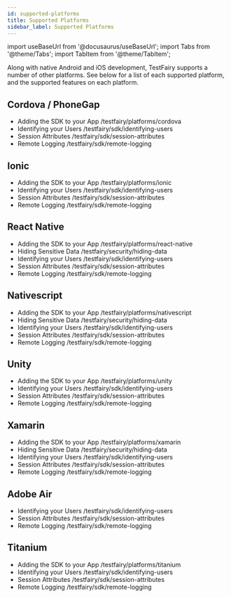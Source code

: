 ```yaml
---
id: supported-platforms
title: Supported Platforms
sidebar_label: Supported Platforms
---
```


import useBaseUrl from '@docusaurus/useBaseUrl';
import Tabs from '@theme/Tabs';
import TabItem from '@theme/TabItem';

Along with native Android and iOS development, TestFairy supports a number of other platforms. See below for a list of each supported platform, and the supported features on each platform.

## Cordova / PhoneGap

- Adding the SDK to your App /testfairy/platforms/cordova
- Identifying your Users /testfairy/sdk/identifying-users
- Session Attributes /testfairy/sdk/session-attributes
- Remote Logging /testfairy/sdk/remote-logging

## Ionic

- Adding the SDK to your App /testfairy/platforms/ionic
- Identifying your Users /testfairy/sdk/identifying-users
- Session Attributes /testfairy/sdk/session-attributes
- Remote Logging /testfairy/sdk/remote-logging

## React Native

- Adding the SDK to your App /testfairy/platforms/react-native
- Hiding Sensitive Data /testfairy/security/hiding-data
- Identifying your Users /testfairy/sdk/identifying-users
- Session Attributes /testfairy/sdk/session-attributes
- Remote Logging /testfairy/sdk/remote-logging

## Nativescript

- Adding the SDK to your App /testfairy/platforms/nativescript
- Hiding Sensitive Data /testfairy/security/hiding-data
- Identifying your Users /testfairy/sdk/identifying-users
- Session Attributes /testfairy/sdk/session-attributes
- Remote Logging /testfairy/sdk/remote-logging

## Unity

- Adding the SDK to your App /testfairy/platforms/unity
- Identifying your Users /testfairy/sdk/identifying-users
- Session Attributes /testfairy/sdk/session-attributes
- Remote Logging /testfairy/sdk/remote-logging

## Xamarin

- Adding the SDK to your App /testfairy/platforms/xamarin
- Hiding Sensitive Data /testfairy/security/hiding-data
- Identifying your Users /testfairy/sdk/identifying-users
- Session Attributes /testfairy/sdk/session-attributes
- Remote Logging /testfairy/sdk/remote-logging

## Adobe Air

- Identifying your Users /testfairy/sdk/identifying-users
- Session Attributes /testfairy/sdk/session-attributes
- Remote Logging /testfairy/sdk/remote-logging

## Titanium

- Adding the SDK to your App /testfairy/platforms/titanium
- Identifying your Users /testfairy/sdk/identifying-users
- Session Attributes /testfairy/sdk/session-attributes
- Remote Logging /testfairy/sdk/remote-logging
